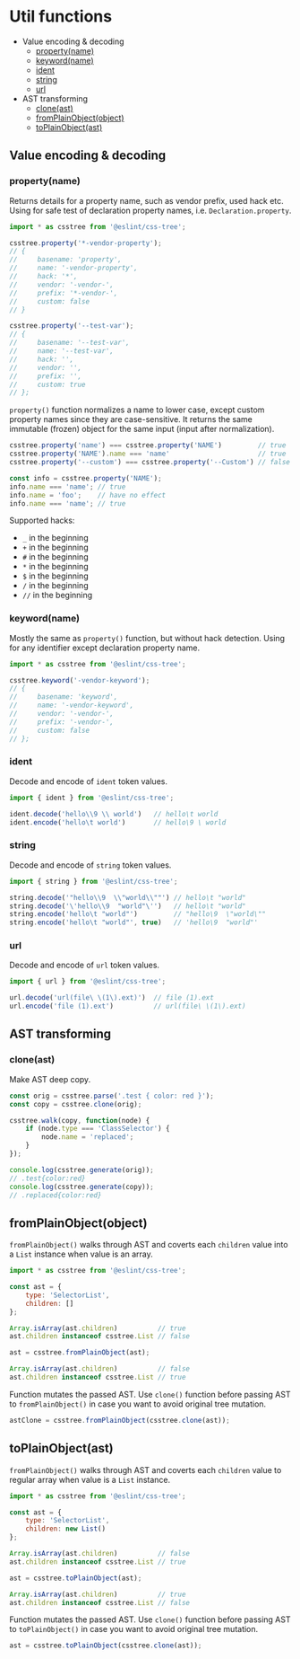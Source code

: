 # Util functions

<!-- TOC depthFrom:2 -->

- Value encoding & decoding
    - [property(name)](#propertyname)
    - [keyword(name)](#keywordname)
    - [ident](#ident)
    - [string](#string)
    - [url](#url)
- AST transforming
    - [clone(ast)](#cloneast)
    - [fromPlainObject(object)](#fromplainobjectobject)
    - [toPlainObject(ast)](#toplainobjectast)

<!-- /TOC -->

## Value encoding & decoding
### property(name)

Returns details for a property name, such as vendor prefix, used hack etc. Using for safe test of declaration property names, i.e. `Declaration.property`.

```js
import * as csstree from '@eslint/css-tree';

csstree.property('*-vendor-property');
// {
//     basename: 'property',
//     name: '-vendor-property',
//     hack: '*',
//     vendor: '-vendor-',
//     prefix: '*-vendor-',
//     custom: false
// }

csstree.property('--test-var');
// {
//     basename: '--test-var',
//     name: '--test-var',
//     hack: '',
//     vendor: '',
//     prefix: '',
//     custom: true
// };
```

`property()` function normalizes a name to lower case, except custom property names since they are case-sensitive. It returns the same immutable (frozen) object for the same input (input after normalization).

```js
csstree.property('name') === csstree.property('NAME')         // true
csstree.property('NAME').name === 'name'                      // true
csstree.property('--custom') === csstree.property('--Custom') // false

const info = csstree.property('NAME');
info.name === 'name'; // true
info.name = 'foo';    // have no effect
info.name === 'name'; // true
```

Supported hacks:

- `_` in the beginning
- `+` in the beginning
- `#` in the beginning
- `*` in the beginning
- `$` in the beginning
- `/` in the beginning
- `//` in the beginning

### keyword(name)

Mostly the same as `property()` function, but without hack detection. Using for any identifier except declaration property name.

```js
import * as csstree from '@eslint/css-tree';

csstree.keyword('-vendor-keyword');
// {
//     basename: 'keyword',
//     name: '-vendor-keyword',
//     vendor: '-vendor-',
//     prefix: '-vendor-',
//     custom: false
// };
```

### ident

Decode and encode of `ident` token values.

```js
import { ident } from '@eslint/css-tree';

ident.decode('hello\\9 \\ world')   // hello\t world
ident.encode('hello\t world')       // hello\9 \ world
```

### string

Decode and encode of `string` token values.

```js
import { string } from '@eslint/css-tree';

string.decode('"hello\\9  \\"world\\""') // hello\t "world"
string.decode('\'hello\\9  "world"\'')   // hello\t "world"
string.encode('hello\t "world"')         // "hello\9  \"world\""
string.encode('hello\t "world"', true)   // 'hello\9  "world"'
```

### url

Decode and encode of `url` token values.

```js
import { url } from '@eslint/css-tree';

url.decode('url(file\ \(1\).ext)')  // file (1).ext
url.encode('file (1).ext')          // url(file\ \(1\).ext)
```

## AST transforming

### clone(ast)

Make AST deep copy.

```js
const orig = csstree.parse('.test { color: red }');
const copy = csstree.clone(orig);

csstree.walk(copy, function(node) {
    if (node.type === 'ClassSelector') {
        node.name = 'replaced';
    }
});

console.log(csstree.generate(orig));
// .test{color:red}
console.log(csstree.generate(copy));
// .replaced{color:red}
```

## fromPlainObject(object)

`fromPlainObject()` walks through AST and coverts each `children` value into a `List` instance when value is an array.

```js
import * as csstree from '@eslint/css-tree';

const ast = {
    type: 'SelectorList',
    children: []
};

Array.isArray(ast.children)          // true
ast.children instanceof csstree.List // false

ast = csstree.fromPlainObject(ast);

Array.isArray(ast.children)          // false
ast.children instanceof csstree.List // true
```

Function mutates the passed AST. Use `clone()` function before passing AST to `fromPlainObject()` in case you want to avoid original tree mutation.

```js
astClone = csstree.fromPlainObject(csstree.clone(ast));
```

## toPlainObject(ast)

`fromPlainObject()` walks through AST and coverts each `children` value to regular array when value is a `List` instance.

```js
import * as csstree from '@eslint/css-tree';

const ast = {
    type: 'SelectorList',
    children: new List()
};

Array.isArray(ast.children)          // false
ast.children instanceof csstree.List // true

ast = csstree.toPlainObject(ast);

Array.isArray(ast.children)          // true
ast.children instanceof csstree.List // false
```

Function mutates the passed AST. Use `clone()` function before passing AST to `toPlainObject()` in case you want to avoid original tree mutation.

```js
ast = csstree.toPlainObject(csstree.clone(ast));
```
